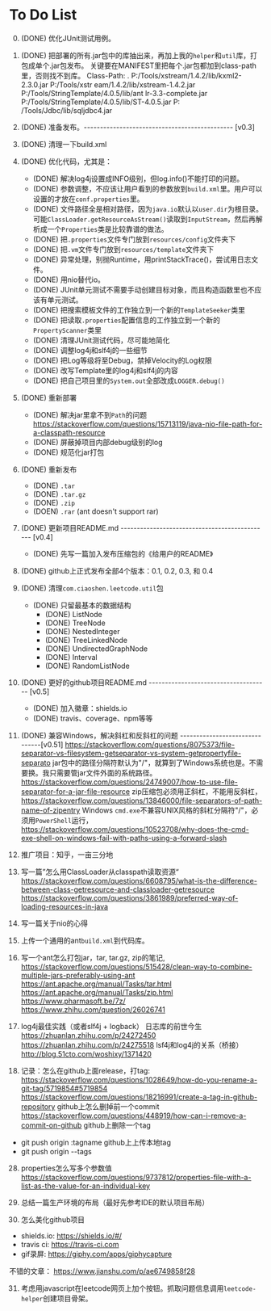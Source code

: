 
# To Do List

0. (DONE) 优化JUnit测试用例。

1. (DONE) 把部署的所有.jar包中的库抽出来，再加上我的`helper`和`util`库，打包成单个.jar包发布。
关键要在MANIFEST里把每个.jar包都加到class-path里，否则找不到库。
Class-Path: . P:/Tools/xstream/1.4.2/lib/kxml2-2.3.0.jar P:/Tools/xstr
 eam/1.4.2/lib/xstream-1.4.2.jar P:/Tools/StringTemplate/4.0.5/lib/ant
 lr-3.3-complete.jar P:/Tools/StringTemplate/4.0.5/lib/ST-4.0.5.jar P:
 /Tools/Jdbc/lib/sqljdbc4.jar

2. (DONE) 准备发布。---------------------------------------------- [v0.3]

3. (DONE) 清理一下build.xml

4. (DONE) 优化代码，尤其是：
    * (DONE) 解决log4j设置成INFO级别，但log.info()不能打印的问题。
    * (DONE) 参数调整，不应该让用户看到的参数放到`build.xml`里。用户可以设置的才放在`conf.properties`里。
    * (DONE) 文件路径全是相对路径，因为`java.io`默认以`user.dir`为根目录。可能`ClassLoader.getResourceAsStream()`读取到`InputStream`，然后再解析成一个`Properties`类是比较靠谱的做法。
    * (DONE) 把`.properties`文件专门放到`resources/config`文件夹下
    * (DONE) 把`.vm`文件专门放到`resources/template`文件夹下
    * (DONE) 异常处理，别抛Runtime，用printStackTrace()，尝试用日志文件。
    * (DONE) 用nio替代io。
    * (DONE) JUnit单元测试不需要手动创建目标对象，而且构造函数里也不应该有单元测试。
    * (DONE) 把搜索模板文件的工作独立到一个新的`TemplateSeeker`类里
    * (DONE) 把读取`.properties`配置信息的工作独立到一个新的`PropertyScanner`类里
    * (DONE) 清理JUnit测试代码，尽可能地简化
    * (DONE) 调整log4j和slf4j的一些细节
    * (DONE) 把Log等级将至Debug，禁掉Velocity的Log权限
    * (DONE) 改写Template里的log4j和slf4j的内容
    * (DONE) 把自己项目里的`System.out`全部改成`LOGGER.debug()`

5. (DONE) 重新部署
    * (DONE) 解决jar里拿不到`Path`的问题
    https://stackoverflow.com/questions/15713119/java-nio-file-path-for-a-classpath-resource
    * (DONE) 屏蔽掉项目内部debug级别的log
    * (DONE) 规范化jar打包

6. (DONE) 重新发布
    * (DONE) `.tar`
    * (DONE) `.tar.gz`
    * (DONE) `.zip`
    * (DOEN) `.rar` (ant doesn't support rar)

7. (DONE) 更新项目README.md ---------------------------------------------- [v0.4]
    * (DONE) 先写一篇加入发布压缩包的《给用户的README》

8. (DONE) github上正式发布全部4个版本：0.1, 0.2, 0.3, 和 0.4

9. (DONE) 清理`com.ciaoshen.leetcode.util`包
    * (DONE) 只留最基本的数据结构
        * (DONE) ListNode
        * (DONE) TreeNode
        * (DONE) NestedInteger
        * (DONE) TreeLinkedNode
        * (DONE) UndirectedGraphNode
        * (DONE) Interval
        * (DONE) RandomListNode

10. (DONE) 更好的github项目README.md ------------------------------------- [v0.5]
    * (DONE) 加入徽章：shields.io
    * (DONE) travis、coverage、npm等等

11. (DONE) 兼容Windows，解决斜杠和反斜杠的问题 -------------------------------[v0.51]
https://stackoverflow.com/questions/8075373/file-separator-vs-filesystem-getseparator-vs-system-getpropertyfile-separato
jar包中的路径分隔符默认为"/"，就算到了Windows系统也是。不需要换。我只需要管jar文件外面的系统路径。
https://stackoverflow.com/questions/24749007/how-to-use-file-separator-for-a-jar-file-resource
zip压缩包必须用正斜杠，不能用反斜杠，
https://stackoverflow.com/questions/13846000/file-separators-of-path-name-of-zipentry
Windows `cmd.exe`不兼容UNIX风格的斜杠分隔符"/"，必须用`PowerShell`运行，
https://stackoverflow.com/questions/10523708/why-does-the-cmd-exe-shell-on-windows-fail-with-paths-using-a-forward-slash

12. 推广项目：知乎，一亩三分地

22. 写一篇”怎么用ClassLoader从classpath读取资源“
https://stackoverflow.com/questions/6608795/what-is-the-difference-between-class-getresource-and-classloader-getresource
https://stackoverflow.com/questions/3861989/preferred-way-of-loading-resources-in-java

23. 写一篇关于nio的心得

24. 上传一个通用的ant`build.xml`到代码库。

25. 写一个ant怎么打包jar，tar, tar.gz, zip的笔记,
https://stackoverflow.com/questions/515428/clean-way-to-combine-multiple-jars-preferably-using-ant
https://ant.apache.org/manual/Tasks/tar.html
https://ant.apache.org/manual/Tasks/zip.html
https://www.pharmasoft.be/7z/
https://www.zhihu.com/question/26026741

26. log4j最佳实践（或者slf4j + logback）
日志库的前世今生
https://zhuanlan.zhihu.com/p/24272450
https://zhuanlan.zhihu.com/p/24275518
lsf4j和log4j的关系（桥接）
http://blog.51cto.com/woshixy/1371420

27. 记录：怎么在github上面release，打tag:
https://stackoverflow.com/questions/1028649/how-do-you-rename-a-git-tag/5719854#5719854
https://stackoverflow.com/questions/18216991/create-a-tag-in-github-repository
github上怎么删掉前一个commit
https://stackoverflow.com/questions/448919/how-can-i-remove-a-commit-on-github
github上删除一个tag
* git push origin :tagname
github上上传本地tag
* git push origin --tags


28. properties怎么写多个参数值
https://stackoverflow.com/questions/9737812/properties-file-with-a-list-as-the-value-for-an-individual-key

29. 总结一篇生产环境的布局（最好先参考IDE的默认项目布局）

30. 怎么美化github项目
* shields.io: https://shields.io/#/
* travis ci: https://travis-ci.com 
* gif录屏: https://giphy.com/apps/giphycapture

不错的文章： https://www.jianshu.com/p/ae6749858f28

31. 考虑用javascript在leetcode网页上加个按钮。抓取问题信息调用`leetcode-helper`创建项目骨架。